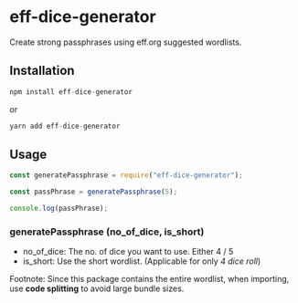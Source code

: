 # eff-dice-generator

Create strong passphrases using eff.org suggested wordlists.

## Installation

```javascript
npm install eff-dice-generator  
```

or

```javascript
yarn add eff-dice-generator
```

## Usage

```javascript
const generatePassphrase = require("eff-dice-generator");

const passPhrase = generatePassphrase(5);

console.log(passPhrase);
```

### generatePassphrase (no_of_dice, is_short)

* no_of_dice: The no. of dice you want to use. Either 4 / 5
* is_short: Use the short wordlist. (Applicable for only _4 dice roll_)

Footnote: Since this package contains the entire wordlist, when importing, use **code splitting** to avoid large bundle sizes.
